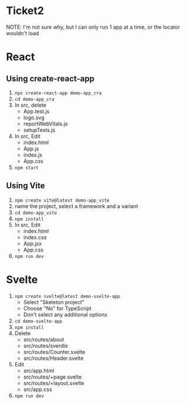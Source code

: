 # Ticket2

NOTE: I'm not sure why, but I can only run 1 app at a time, or the locator wouldn't load

# React

## Using create-react-app

1. `npx create-react-app demo-app_cra`
2. `cd demo-app_cra`
3. In src, delete
   - App.test.js
   - logo.svg
   - reportWebVitals.js
   - setupTests.js
4. In src, Edit
   - index.html
   - App.js
   - index.js
   - App.css
5. `npm start`

## Using Vite

1. `npm create vite@latest demo-app_vite`
2. name the project, select a framework and a variant
3. `cd demo-app_vite`
4. `npm install`
5. In src, Edit
   - index.html
   - index.css
   - App.jsx
   - App.css
6. `npm run dev`

# Svelte
1. ```npm create svelte@latest demo-svelte-app```
    - Select "Skeleton project"
    - Choose "No" for TypeScript
    - Don't select any additional options
2. ```cd demo-svelte-app```
3. ```npm install```
4. Delete
   - src/routes/about
   - src/routes/sverdle
   - src/routes/Counter.svelte
   - src/routes/Header.svelte
5. Edit
    - src/app.html
    - src/routes/+page.svelte
    - src/routes/+layout.svelte
    - src/app.css
6. ```npm run dev```